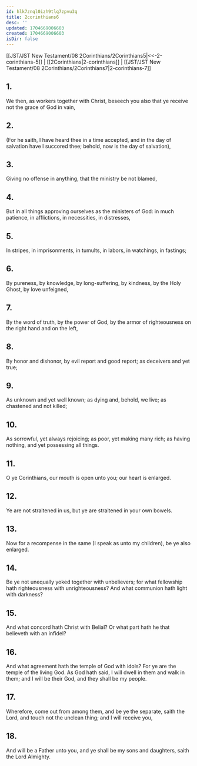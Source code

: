 ```yaml
---
id: hlk7znql0izh9tlq7zpvu3q
title: 2corinthians6
desc: ''
updated: 1704669006603
created: 1704669006603
isDir: false
---
```

[[JST/JST New Testament/08 2Corinthians/2Corinthians5|<<-2-corinthians-5]] | [[2Corinthians|2-corinthians]] | [[JST/JST New Testament/08 2Corinthians/2Corinthians7|2-corinthians-7]]
## 1.
We then, as workers together with Christ, beseech you also that ye receive not the grace of God in vain,
## 2.
(For he saith, I have heard thee in a time accepted, and in the day of salvation have I succored thee; behold, now is the day of salvation),
## 3.
Giving no offense in anything, that the ministry be not blamed,
## 4.
But in all things approving ourselves as the ministers of God: in much patience, in afflictions, in necessities, in distresses,
## 5.
In stripes, in imprisonments, in tumults, in labors, in watchings, in fastings;
## 6.
By pureness, by knowledge, by long-suffering, by kindness, by the Holy Ghost, by love unfeigned,
## 7.
By the word of truth, by the power of God, by the armor of righteousness on the right hand and on the left,
## 8.
By honor and dishonor, by evil report and good report; as deceivers and yet true;
## 9.
As unknown and yet well known; as dying and, behold, we live; as chastened and not killed;
## 10.
As sorrowful, yet always rejoicing; as poor, yet making many rich; as having nothing, and yet possessing all things.
## 11.
O ye Corinthians, our mouth is open unto you; our heart is enlarged.
## 12.
Ye are not straitened in us, but ye are straitened in your own bowels.
## 13.
Now for a recompense in the same (I speak as unto my children), be ye also enlarged.
## 14.
Be ye not unequally yoked together with unbelievers; for what fellowship hath righteousness with unrighteousness? And what communion hath light with darkness?
## 15.
And what concord hath Christ with Belial? Or what part hath he that believeth with an infidel?
## 16.
And what agreement hath the temple of God with idols? For ye are the temple of the living God. As God hath said, I will dwell in them and walk in them; and I will be their God, and they shall be my people.
## 17.
Wherefore, come out from among them, and be ye the separate, saith the Lord, and touch not the unclean thing; and I will receive you,
## 18.
And will be a Father unto you, and ye shall be my sons and daughters, saith the Lord Almighty.

